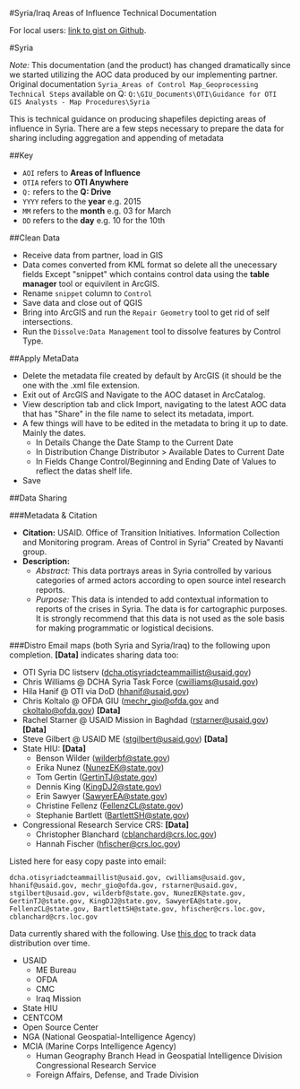 #Syria/Iraq Areas of Influence Technical Documentation

For local users: [link to gist on Github](https://gist.github.com/cwlawlis802/1fbfebf4d177ff4e49a9/edit).

#Syria

*Note:* This documentation (and the product) has changed dramatically since we started utilizing the AOC data produced by our implementing partner. Original documentation `Syria_Areas of Control Map_Geoprocessing Technical Steps` available on Q: `Q:\GIU_Documents\OTI\Guidance for OTI GIS Analysts - Map Procedures\Syria`

This is technical guidance on producing shapefiles depicting areas of influence in Syria. There are a few steps necessary to prepare the data for sharing including aggregation and appending of metadata

##Key
- `AOI` refers to **Areas of Influence**
- `OTIA` refers to **OTI Anywhere**
- `Q:` refers to the **Q: Drive**
- `YYYY` refers to the **year** e.g. 2015
- `MM` refers to the **month** e.g. 03 for March
- `DD` refers to the **day** e.g. 10 for the 10th

##Clean Data

- Receive data from partner, load in GIS
- Data comes converted from KML format so delete all the unecessary fields Except "snippet" which contains control data using the **table manager** tool or equivilent in ArcGIS.
- Rename `snippet` column to `Control` 
- Save data and close out of QGIS
- Bring into ArcGIS and run the `Repair Geometry` tool to get rid of self intersections.
- Run the `Dissolve:Data Management` tool to dissolve features by Control Type.

##Apply MetaData
- Delete the metadata file created by default by ArcGIS (it should be the one with the .xml file extension.
- Exit out of ArcGIS and Navigate to the AOC dataset in ArcCatalog. 
- View description tab and click Import, navigating to the latest AOC data that has "Share" in the file name to select its metadata, import.
- A few things will have to be edited in the metadata to bring it up to date. Mainly the dates. 
  - In Details Change the Date Stamp to the Current Date 
  - In Distribution Change Distributor > Available Dates to Current Date 
  - In Fields Change Control/Beginning and Ending Date of Values to reflect the datas shelf life. 
- Save


##Data Sharing

###Metadata & Citation
- **Citation:** USAID. Office of Transition Initiatives. Information Collection and Monitoring program. Areas of Control in Syria” Created by Navanti group.
- **Description:**
  - *Abstract:* This data portrays areas in Syria controlled by various categories of armed actors according to open source intel research reports.
  - *Purpose:* This data is intended to add contextual information to reports of the crises in Syria. The data is for cartographic purposes. It is strongly recommend that this data is not used as the sole basis for making programmatic or logistical decisions.

###Distro
Email maps (both Syria and Syria/Iraq) to the following upon completion. **[Data]** indicates sharing data too:
- OTI Syria DC listserv (dcha.otisyriadcteammaillist@usaid.gov)
- Chris Williams @ DCHA Syria Task Force (cwilliams@usaid.gov)
- Hila Hanif @ OTI via DoD (hhanif@usaid.gov)
- Chris Koltalo @ OFDA GIU (mechr_gio@ofda.gov and ckoltalo@ofda.gov) **[Data]**
- Rachel Starner @ USAID Mission in Baghdad (rstarner@usaid.gov) **[Data]**
- Steve Gilbert @ USAID ME (stgilbert@usaid.gov) **[Data]**
- State HIU: **[Data]**
  - Benson Wilder (wilderbf@state.gov)
  - Erika Nunez (NunezEK@state.gov)
  - Tom Gertin (GertinTJ@state.gov)
  - Dennis King (KingDJ2@state.gov)
  - Erin Sawyer (SawyerEA@state.gov)
  - Christine Fellenz (FellenzCL@state.gov)
  - Stephanie Bartlett (BartlettSH@state.gov)
- Congressional Research Service CRS: **[Data]**
  - Christopher Blanchard (cblanchard@crs.loc.gov)
  - Hannah Fischer (hfischer@crs.loc.gov)

Listed here for easy copy paste into email:

`dcha.otisyriadcteammaillist@usaid.gov, cwilliams@usaid.gov, hhanif@usaid.gov, mechr_gio@ofda.gov, rstarner@usaid.gov, stgilbert@usaid.gov, wilderbf@state.gov, NunezEK@state.gov, GertinTJ@state.gov, KingDJ2@state.gov, SawyerEA@state.gov, FellenzCL@state.gov, BartlettSH@state.gov, hfischer@crs.loc.gov, cblanchard@crs.loc.gov`

Data currently shared with the following. Use [this doc](https://docs.google.com/a/usaid.gov/document/d/1Fo_pXdkA3N4eXwHCgK6AmEaLGhHSMPV859nDPpylF5w/edit) to track data distribution over time.

- USAID
  - ME Bureau
  - OFDA
  - CMC
  - Iraq Mission
- State HIU
- CENTCOM
- Open Source Center
- NGA (National Geospatial-Intelligence Agency)
- MCIA (Marine Corps Intelligence Agency) 
  - Human Geography Branch Head in Geospatial Intelligence Division
Congressional Research Service
  - Foreign Affairs, Defense, and Trade Division
